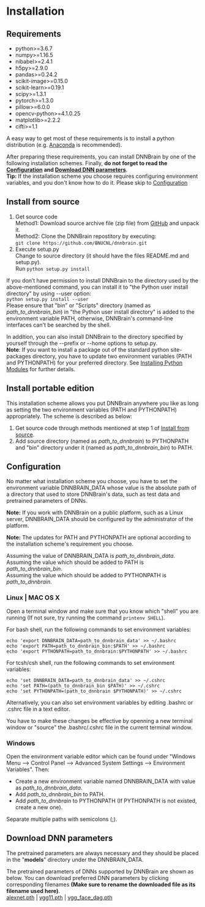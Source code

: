 # Installation
## Requirements
- python>=3.6.7
- numpy>=1.16.5
- nibabel>=2.4.1
- h5py>=2.9.0
- pandas>=0.24.2
- scikit-image>=0.15.0
- scikit-learn>=0.19.1
- scipy>=1.3.1
- pytorch>=1.3.0
- pillow>=6.0.0
- opencv-python>=4.1.0.25
- matplotlib>=2.2.2
- cifti>=1.1

A easy way to get most of these requirements is to install a python distribution (e.g. [Anaconda](https://www.anaconda.com/products/individual) is recommended).  

After preparing these requirements, you can install DNNBrain by one of the following installation schemes. Finally, **do not forget to read the [Configuration](#configuration) and [Download DNN parameters](#download_dnn_parameters)**.  
**Tip:** If the installation scheme you choose requires configuring environment variables, and you don't know how to do it. Please skip to [Configuration](#configuration)

## Install from source
1. Get source code  
Method1: Download source archive file (zip file) from [GitHub](https://github.com/BNUCNL/dnnbrain) and unpack it.  
Method2: Clone the DNNBrain repostitory by executing:  
```git clone https://github.com/BNUCNL/dnnbrain.git```
2. Execute setup.py  
Change to source directory (it should have the files README.md and setup.py).  
Run ```python setup.py install```  

If you don’t have permission to install DNNBrain to the directory used by the above-mentioned command, you can install it to "the Python user install directory" by using --user option:  
```python setup.py install --user```  
Please ensure that "bin" or "Scripts" directory (named as *path_to_dnnbrain_bin*) in "the Python user install directory" is added to the environment variable PATH, otherwise, DNNBrain's command-line interfaces can't be searched by the shell.

In addition, you can also install DNNBrain to the directory specified by yourself through the --prefix or --home options to setup.py.  
**Note**: If you want to install a package out of the standard python site-packages directory, you have to update two environment variables (PATH and PYTHONPATH) for your preferred directory. See [Installing Python Modules](https://docs.python.org/3/install/index.html) for further details.

## Install portable edition
This installation scheme allows you put DNNBrain anywhere you like as long as setting the two environment variables (PATH and PYTHONPATH) appropriately. The scheme is described as below:  

1. Get source code through methods mentioned at step 1 of [Install from source](#install_from_source).  
2. Add source directory (named as *path_to_dnnbrain*) to PYTHONPATH and "bin" directory under it (named as *path_to_dnnbrain_bin*) to PATH.

## Configuration
No matter what installation scheme you choose, you have to set the environment variable DNNBRAIN_DATA whose value is the absolute path of a directory that used to store DNNBrain's data, such as test data and pretrained parameters of DNNs.  

**Note:** If you work with DNNBrain on a public platform, such as a Linux server, DNNBRAIN_DATA should be configured by the administrator of the platform.  

**Note:** The updates for PATH and PYTHONPATH are optional according to the installation scheme's requirement you choose.  

Assuming the value of DNNBRAIN_DATA is *path_to_dnnbrain_data*.  
Assuming the value which should be added to PATH is *path_to_dnnbrain_bin*.  
Assuming the value which should be added to PYTHONPATH is *path_to_dnnbrain*.

### Linux | MAC OS X
Open a terminal window and make sure that you know which "shell" you are running (If not sure, try running the command ```printenv SHELL```).

For bash shell, run the following commands to set environment variables:
```
echo 'export DNNBRAIN_DATA=path_to_dnnbrain_data' >> ~/.bashrc
echo 'export PATH=path_to_dnnbrain_bin:$PATH' >> ~/.bashrc
echo 'export PYTHONPATH=path_to_dnnbrain:$PYTHONPATH' >> ~/.bashrc
```

For tcsh/csh shell, run the following commands to set environment variables:
```
echo 'set DNNBRAIN_DATA=path_to_dnnbrain_data' >> ~/.cshrc
echo 'set PATH=(path_to_dnnbrain_bin $PATH)' >> ~/.cshrc
echo 'set PYTHONPATH=(path_to_dnnbrain $PYTHONPATH)' >> ~/.cshrc
```

Alternatively, you can also set environment variables by editing .bashrc or .cshrc file in a text editor.

You have to make these changes be effective by openning a new terminal window or "source" the .bashrc/.cshrc file in the current terminal window.

### Windows
Open the environment variable editor which can be found under "Windows Menu —> Control Panel —> Advanced System Settings —> Environment Variables". Then:  

- Create a new environment variable named DNNBRAIN_DATA with value as *path_to_dnnbrain_data*.
- Add *path_to_dnnbrain_bin* to PATH.
- Add *path_to_dnnbrain* to PYTHONPATH (If PYTHONPATH is not existed, create a new one).  

Separate multiple paths with semicolons (;).

## Download DNN parameters
The pretrained parameters are always necessary and they should be placed in the "**models**" directory under the DNNBRAIN_DATA.  

The pretrained parameters of DNNs supported by DNNBrain are shown as below. You can download preferred DNN parameters by clicking corresponding filenames **(Make sure to rename the downloaded file as its filename used here)**.  
[alexnet.pth](https://download.pytorch.org/models/alexnet-owt-4df8aa71.pth) | [vgg11.pth](https://download.pytorch.org/models/vgg11-bbd30ac9.pth) | [vgg_face_dag.pth](http://www.robots.ox.ac.uk/~albanie/models/pytorch-mcn/vgg_face_dag.pth)
